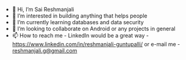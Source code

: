 - 👋 Hi, I’m Sai Reshmanjali
- 👀 I’m interested in building anything that helps people
- 🌱 I’m currently learning databases and data security
- 💞️ I’m looking to collaborate on Android or any projects in general
- 📫 How to reach me - LinkedIn would be a great way - https://www.linkedin.com/in/reshmanjali-guntupalli/ or e-mail me - reshmanjali.g@gmail.com

<!---
reshmanjali/reshmanjali is a ✨ special ✨ repository because its `README.md` (this file) appears on your GitHub profile.
You can click the Preview link to take a look at your changes.
--->
